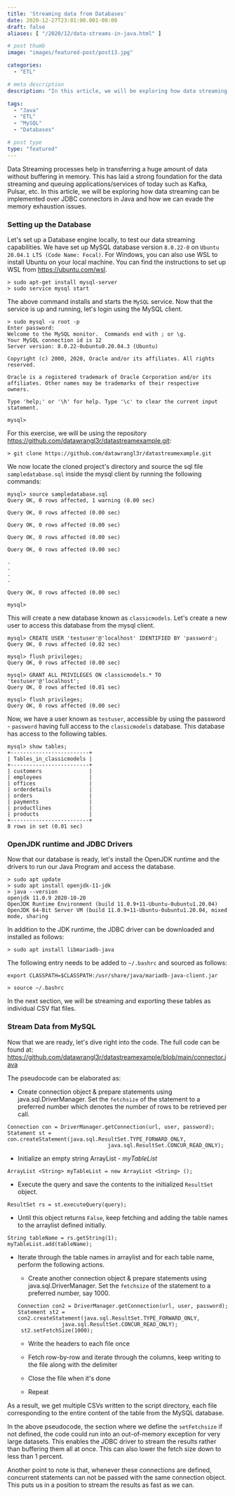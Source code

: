 ```yaml
---
title: 'Streaming data from Databases'
date: 2020-12-27T23:01:00.001-08:00
draft: false
aliases: [ "/2020/12/data-streams-in-java.html" ]

# post thumb
image: "images/featured-post/post13.jpg"

categories:
  - "ETL"

# meta description
description: "In this article, we will be exploring how data streaming can be implemented over JDBC connectors in Java and how we can evade the memory exhaustion issues."

tags:
  - "Java"
  - "ETL"
  - "MySQL"
  - "Databases"

# post type
type: "featured"
---
```


Data Streaming processes help in transferring a huge amount of data without buffering in memory. This has laid a strong foundation for the data streaming and queuing applications/services of today such as Kafka, Pulsar, etc. In this article, we will be exploring how data streaming can be implemented over JDBC connectors in Java and how we can evade the memory exhaustion issues.

<!-- Are you new to Java or do you want to refresh your Java basics? Head over to <a href="https://codegym.cc/" rel="nofollow noopener" target="_blank">https://codegym.cc/</a> and start learning today.

![Fig1: CodeGym](../../images/post/13-data-streams-in-java/img1.png) -->

### Setting up the Database

Let's set up a Database engine locally, to test our data streaming capabilities. We have set up MySQL database version `8.0.22-0` on `Ubuntu 20.04.1 LTS (Code Name: Focal)`. For Windows, you can also use WSL to install Ubuntu on your local machine. You can find the instructions to set up WSL from <a href="https://ubuntu.com/wsl" rel="nofollow noopener" target="_blank">https://ubuntu.com/wsl</a>.

```
> sudo apt-get install mysql-server
> sudo service mysql start
```

The above command installs and starts the `MySQL` service. Now that the service is up and running, let's login using the MySQL client.

```
> sudo mysql -u root -p
Enter password:
Welcome to the MySQL monitor.  Commands end with ; or \g.
Your MySQL connection id is 12
Server version: 8.0.22-0ubuntu0.20.04.3 (Ubuntu)

Copyright (c) 2000, 2020, Oracle and/or its affiliates. All rights reserved.

Oracle is a registered trademark of Oracle Corporation and/or its
affiliates. Other names may be trademarks of their respective
owners.

Type 'help;' or '\h' for help. Type '\c' to clear the current input statement.

mysql>  
```

For this exercise, we will be using the repository <a href="https://github.com/datawrangl3r/datastreamexample.git" rel="nofollow noopener" target="_blank">https://github.com/datawrangl3r/datastreamexample.git</a>:

```
> git clone https://github.com/datawrangl3r/datastreamexample.git
```

We now locate the cloned project's directory and source the sql file `sampledatabase.sql` inside the mysql client by running the following commands:

```
mysql> source sampledatabase.sql
Query OK, 0 rows affected, 1 warning (0.00 sec)

Query OK, 0 rows affected (0.00 sec)

Query OK, 0 rows affected (0.00 sec)

Query OK, 0 rows affected (0.00 sec)

Query OK, 0 rows affected (0.00 sec)

.
.
.
.

Query OK, 0 rows affected (0.00 sec)

mysql> 
```

This will create a new database known as `classicmodels`. Let's create a new user to access this database from the mysql client.

```
mysql> CREATE USER 'testuser'@'localhost' IDENTIFIED BY 'password';
Query OK, 0 rows affected (0.02 sec)

mysql> flush privileges;
Query OK, 0 rows affected (0.00 sec)

mysql> GRANT ALL PRIVILEGES ON classicmodels.* TO 'testuser'@'localhost';
Query OK, 0 rows affected (0.01 sec)

mysql> flush privileges;
Query OK, 0 rows affected (0.00 sec)
```

Now, we have a user known as `testuser`, accessible by using the password - `password` having full access to the `classicmodels` database. This database has access to the following tables.

```
mysql> show tables;
+-------------------------+
| Tables_in_classicmodels |
+-------------------------+
| customers               |
| employees               |
| offices                 |
| orderdetails            |
| orders                  |
| payments                |
| productlines            |
| products                |
+-------------------------+
8 rows in set (0.01 sec)
```

### OpenJDK runtime and JDBC Drivers

Now that our database is ready, let's install the OpenJDK runtime and the drivers to run our Java Program and access the database.

```
> sudo apt update
> sudo apt install openjdk-11-jdk
> java --version
openjdk 11.0.9 2020-10-20
OpenJDK Runtime Environment (build 11.0.9+11-Ubuntu-0ubuntu1.20.04)
OpenJDK 64-Bit Server VM (build 11.0.9+11-Ubuntu-0ubuntu1.20.04, mixed mode, sharing
```

In addition to the JDK runtime, the JDBC driver can be downloaded and installed as follows: 

```
> sudo apt install libmariadb-java
```

The following entry needs to be added to `~/.bashrc` and sourced as follows:

```
export CLASSPATH=$CLASSPATH:/usr/share/java/mariadb-java-client.jar
```

```
> source ~/.bashrc
```

In the next section, we will be streaming and exporting these tables as individual CSV flat files.

### Stream Data from MySQL

<!-- If you are refreshing your basics of Java language, sign up for a free account at <a href="https://codegym.cc/" rel="nofollow noopener" target="_blank">https://codegym.cc/</a> and start learning today. With over 1200+ programming tasks with automatic verification of your solutions, Codegym can help you get up and running in no time.

![Fig2: CodeGym](../../images/post/13-data-streams-in-java/img2.png) -->

Now that we are ready, let's dive right into the code. The full code can be found at: <a href="https://github.com/datawrangl3r/datastreamexample/blob/main/connector.java" rel="nofollow noopener" target="_blank">https://github.com/datawrangl3r/datastreamexample/blob/main/connector.java</a>

The pseudocode can be elaborated as:

* Create connection object & prepare statements using java.sql.DriverManager. Set the `fetchsize` of the statement to a preferred number which denotes the number of rows to be retrieved per call.

```
Connection con = DriverManager.getConnection(url, user, password); 
Statement st = con.createStatement(java.sql.ResultSet.TYPE_FORWARD_ONLY, 
                                java.sql.ResultSet.CONCUR_READ_ONLY);
```

* Initialize an empty string ArrayList - *myTableList*

```
ArrayList <String> myTableList = new ArrayList <String> ();
```

*  Execute the query and save the contents to the initialized `ResultSet` object.

```
ResultSet rs = st.executeQuery(query);
```

* Until this object returns `False`, keep fetching and adding the table names to the arraylist defined initially.

```
String tableName = rs.getString(1);
myTableList.add(tableName);
```

* Iterate through the table names in arraylist and for each table name, perform the following actions.

  * Create another connection object & prepare statements using java.sql.DriverManager. Set the `fetchsize` of the statement to a preferred number, say 1000.

  ```
  Connection con2 = DriverManager.getConnection(url, user, password); Statement st2 = con2.createStatement(java.sql.ResultSet.TYPE_FORWARD_ONLY,
                java.sql.ResultSet.CONCUR_READ_ONLY);
   st2.setFetchSize(1000);
  ```

  * Write the headers to each file once

  * Fetch row-by-row and iterate through the columns, keep writing to the file along with the delimiter

  * Close the file when it's done

  * Repeat

As a result, we get multiple CSVs written to the script directory, each file corresponding to the entire content of the table from the MySQL database.

In the above pseudocode, the section where we define the `setFetchsize` if not defined, the code could run into an out-of-memory exception for very large datasets. This enables the JDBC driver to stream the results rather than buffering them all at once. This can also lower the fetch size down to less than 1 percent.

Another point to note is that, whenever these connections are defined, concurrent statements can not be passed with the same connection object. This puts us in a position to stream the results as fast as we can.

<!-- You could write your very own database streaming code too. Sign up for a free account at <a href="https://codegym.cc/" rel="nofollow noopener" target="_blank">https://codegym.cc/</a> and start learning Java today! -->